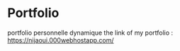 # Portfolio
portfolio personnelle dynamique 
the link of my portfolio : https://nijaoui.000webhostapp.com/ 
